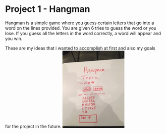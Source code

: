 # Project 1 - Hangman

Hangman is a simple game where you guess certain letters that go into a word on the lines provided. You are given 6 tries to guess the word or you lose. If you guess all the letters in the word correctly, a word will appear and you win.

These are my ideas that i wanted to accomplish at first and also my goals for the project in the future.
<img src='img/img_0605.jpg' alt='wireframe1' height=250 width=200/>


